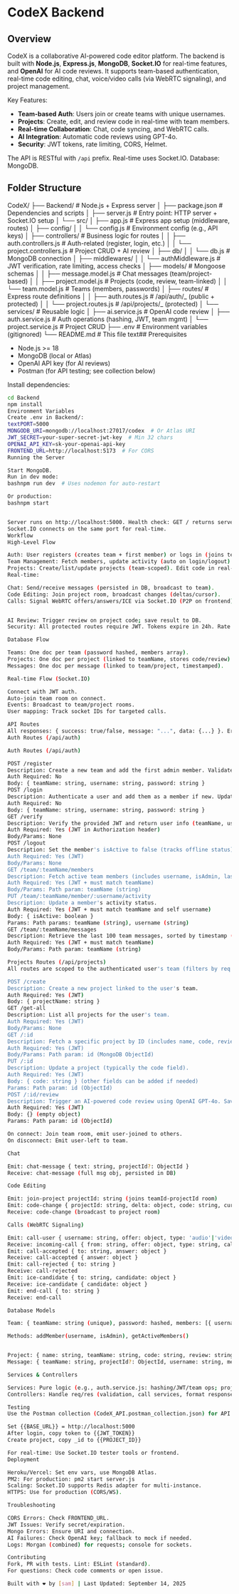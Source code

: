 # CodeX Backend

## Overview

CodeX is a collaborative AI-powered code editor platform. The backend is built with **Node.js**, **Express.js**, **MongoDB**, **Socket.IO** for real-time features, and **OpenAI** for AI code reviews. It supports team-based authentication, real-time code editing, chat, voice/video calls (via WebRTC signaling), and project management.

Key Features:

- **Team-based Auth**: Users join or create teams with unique usernames.
- **Projects**: Create, edit, and review code in real-time with team members.
- **Real-time Collaboration**: Chat, code syncing, and WebRTC calls.
- **AI Integration**: Automatic code reviews using GPT-4o.
- **Security**: JWT tokens, rate limiting, CORS, Helmet.

The API is RESTful with `/api` prefix. Real-time uses Socket.IO. Database: MongoDB.

## Folder Structure

CodeX/
├── Backend/ # Node.js + Express server
│ ├── package.json # Dependencies and scripts
│ ├── server.js # Entry point: HTTP server + Socket.IO setup
│ └── src/
│ ├── app.js # Express app setup (middleware, routes)
│ ├── config/
│ │ └── config.js # Environment config (e.g., API keys)
│ ├── controllers/ # Business logic for routes
│ │ ├── auth.controllers.js # Auth-related (register, login, etc.)
│ │ └── project.controllers.js # Project CRUD + AI review
│ ├── db/
│ │ └── db.js # MongoDB connection
│ ├── middlewares/
│ │ └── authMiddleware.js # JWT verification, rate limiting, access checks
│ ├── models/ # Mongoose schemas
│ │ ├── message.model.js # Chat messages (team/project-based)
│ │ ├── project.model.js # Projects (code, review, team-linked)
│ │ └── team.model.js # Teams (members, passwords)
│ ├── routes/ # Express route definitions
│ │ ├── auth.routes.js # /api/auth/_ (public + protected)
│ │ └── project.routes.js # /api/projects/_ (protected)
│ └── services/ # Reusable logic
│ ├── ai.service.js # OpenAI code review
│ ├── auth.service.js # Auth operations (hashing, JWT, team mgmt)
│ └── project.service.js # Project CRUD
├── .env # Environment variables (gitignored)
└── README.md # This file
text## Prerequisites

- Node.js >= 18
- MongoDB (local or Atlas)
- OpenAI API key (for AI reviews)
- Postman (for API testing; see collection below)

Install dependencies:

```bash
cd Backend
npm install
Environment Variables
Create .env in Backend/:
textPORT=5000
MONGODB_URI=mongodb://localhost:27017/codex  # Or Atlas URI
JWT_SECRET=your-super-secret-jwt-key  # Min 32 chars
OPENAI_API_KEY=sk-your-openai-api-key
FRONTEND_URL=http://localhost:5173  # For CORS
Running the Server

Start MongoDB.
Run in dev mode:
bashnpm run dev  # Uses nodemon for auto-restart

Or production:
bashnpm start


Server runs on http://localhost:5000. Health check: GET / returns server status.
Socket.IO connects on the same port for real-time.
Workflow
High-Level Flow

Auth: User registers (creates team + first member) or logs in (joins team). JWT token issued, stored in localStorage (frontend).
Team Management: Fetch members, update activity (auto on login/logout).
Projects: Create/list/update projects (team-scoped). Edit code in real-time via Socket.IO.
Real-time:

Chat: Send/receive messages (persisted in DB, broadcast to team).
Code Editing: Join project room, broadcast changes (deltas/cursor).
Calls: Signal WebRTC offers/answers/ICE via Socket.IO (P2P on frontend).


AI Review: Trigger review on project code; save result to DB.
Security: All protected routes require JWT. Tokens expire in 24h. Rate limiting: 100 req/15min per IP.

Database Flow

Teams: One doc per team (password hashed, members array).
Projects: One doc per project (linked to teamName, stores code/review).
Messages: One doc per message (linked to team/project, timestamped).

Real-time Flow (Socket.IO)

Connect with JWT auth.
Auto-join team room on connect.
Events: Broadcast to team/project rooms.
User mapping: Track socket IDs for targeted calls.

API Routes
All responses: { success: true/false, message: "...", data: {...} }. Errors: 4xx/5xx with message.
Auth Routes (/api/auth)

Auth Routes (/api/auth)

POST /register
Description: Create a new team and add the first admin member. Validates input lengths (teamName >=3, username >=2, password >=6).
Auth Required: No
Body: { teamName: string, username: string, password: string }
POST /login
Description: Authenticate a user and add them as a member if new. Updates lastLogin. Returns JWT token and user details.
Auth Required: No
Body: { teamName: string, username: string, password: string }
GET /verify
Description: Verify the provided JWT and return user info (teamName, username, isAdmin).
Auth Required: Yes (JWT in Authorization header)
Body/Params: None
POST /logout
Description: Set the member's isActive to false (tracks offline status). Client should clear the token locally.
Auth Required: Yes (JWT)
Body/Params: None
GET /team/:teamName/members
Description: Fetch active team members (includes username, isAdmin, lastLogin, joinedAt, isActive).
Auth Required: Yes (JWT + must match teamName)
Body/Params: Path param: teamName (string)
PUT /team/:teamName/member/:username/activity
Description: Update a member's activity status.
Auth Required: Yes (JWT + must match teamName and self username)
Body: { isActive: boolean }
Params: Path params: teamName (string), username (string)
GET /team/:teamName/messages
Description: Retrieve the last 100 team messages, sorted by timestamp (ascending).
Auth Required: Yes (JWT + must match teamName)
Body/Params: Path param: teamName (string)

Projects Routes (/api/projects)
All routes are scoped to the authenticated user's team (filters by req.user.teamName).

POST /create
Description: Create a new project linked to the user's team.
Auth Required: Yes (JWT)
Body: { projectName: string }
GET /get-all
Description: List all projects for the user's team.
Auth Required: Yes (JWT)
Body/Params: None
GET /:id
Description: Fetch a specific project by ID (includes name, code, review).
Auth Required: Yes (JWT)
Body/Params: Path param: id (MongoDB ObjectId)
PUT /:id
Description: Update a project (typically the code field).
Auth Required: Yes (JWT)
Body: { code: string } (other fields can be added if needed)
Params: Path param: id (ObjectId)
POST /:id/review
Description: Trigger an AI-powered code review using OpenAI GPT-4o. Saves the review text to the project's review field.
Auth Required: Yes (JWT)
Body: {} (empty object)
Params: Path param: id (ObjectId)

On connect: Join team room, emit user-joined to others.
On disconnect: Emit user-left to team.

Chat

Emit: chat-message { text: string, projectId?: ObjectId }
Receive: chat-message (full msg obj, persisted in DB)

Code Editing

Emit: join-project projectId: string (joins teamId-projectId room)
Emit: code-change { projectId: string, delta: object, code: string, cursorPos: object }
Receive: code-change (broadcast to project room)

Calls (WebRTC Signaling)

Emit: call-user { username: string, offer: object, type: 'audio'|'video' } (to target user)
Receive: incoming-call { from: string, offer: object, type: string, callerSocket: string }
Emit: call-accepted { to: string, answer: object }
Receive: call-accepted { answer: object }
Emit: call-rejected { to: string }
Receive: call-rejected
Emit: ice-candidate { to: string, candidate: object }
Receive: ice-candidate { candidate: object }
Emit: end-call { to: string }
Receive: end-call

Database Models

Team: { teamName: string (unique), password: hashed, members: [{ username, isAdmin, lastLogin, joinedAt, isActive }], createdAt, updatedAt }

Methods: addMember(username, isAdmin), getActiveMembers()


Project: { name: string, teamName: string, code: string, review: string, createdAt, updatedAt }
Message: { teamName: string, projectId?: ObjectId, username: string, message: string, timestamp: Date }

Services & Controllers

Services: Pure logic (e.g., auth.service.js: hashing/JWT/team ops; project.service.js: CRUD; ai.service.js: OpenAI chat completion).
Controllers: Handle req/res (validation, call services, format responses).

Testing
Use the Postman collection (CodeX_API.postman_collection.json) for API tests:

Set {{BASE_URL}} = http://localhost:5000
After login, copy token to {{JWT_TOKEN}}
Create project, copy _id to {{PROJECT_ID}}

For real-time: Use Socket.IO tester tools or frontend.
Deployment

Heroku/Vercel: Set env vars, use MongoDB Atlas.
PM2: For production: pm2 start server.js
Scaling: Socket.IO supports Redis adapter for multi-instance.
HTTPS: Use for production (CORS/WS).

Troubleshooting

CORS Errors: Check FRONTEND_URL.
JWT Issues: Verify secret/expiration.
Mongo Errors: Ensure URI and connection.
AI Failures: Check OpenAI key; fallback to mock if needed.
Logs: Morgan (combined) for requests; console for sockets.

Contributing
Fork, PR with tests. Lint: ESLint (standard).
For questions: Check code comments or open issue.

Built with ❤️ by [sam] | Last Updated: September 14, 2025
```

